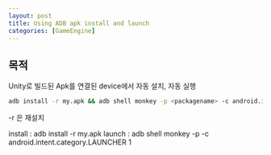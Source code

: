 ```yaml
---
layout: post
title: Using ADB apk install and launch
categories: [GameEngine]
---
```


## 목적
Unity로 빌드된 Apk를 연결된 device에서 자동 설치, 자동 실행

```sh
adb install -r my.apk && adb shell monkey -p <packagename> -c android.intent.category.LAUNCHER 1
```

-r 은 재설치

install : adb install -r my.apk
launch : adb shell monkey -p <packagename> -c android.intent.category.LAUNCHER 1

